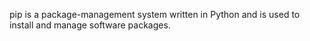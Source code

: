 pip is a package-management system written in Python and is used to install and manage software packages.